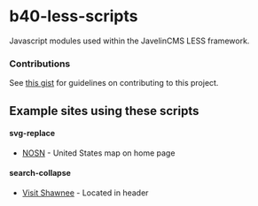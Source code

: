 # b40-less-scripts
Javascript modules used within the JavelinCMS LESS framework.


### Contributions
See [this gist](https://gist.github.com/mattmilburn/148f2cdb7dbcaa4616ea8ebdb666d9fd) for guidelines on contributing to this project.


## Example sites using these scripts

#### svg-replace
* [NOSN](http://www.nosn.info/) - United States map on home page

#### search-collapse
* [Visit Shawnee](http://www.visitshawnee.com/) - Located in header
